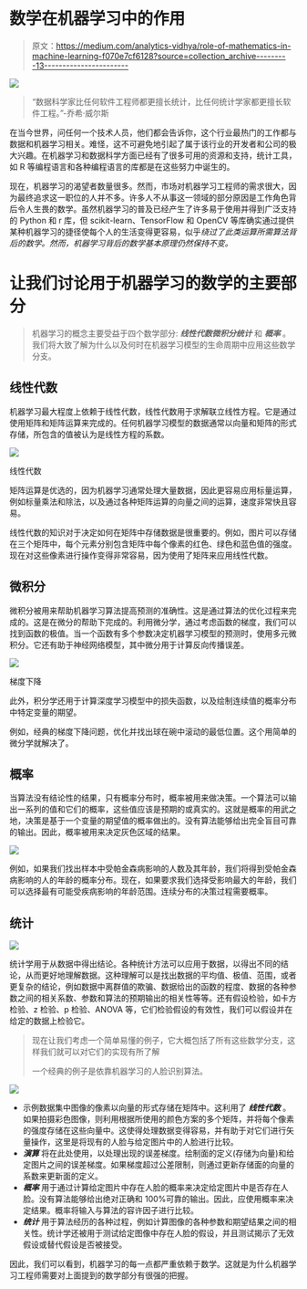 # 数学在机器学习中的作用

> 原文：<https://medium.com/analytics-vidhya/role-of-mathematics-in-machine-learning-f070e7cf6128?source=collection_archive---------13----------------------->

![](img/9bfc6a0206d1e8da7e3dbdf211bc00d0.png)

> “数据科学家比任何软件工程师都更擅长统计，比任何统计学家都更擅长软件工程。”-乔希·威尔斯

在当今世界，问任何一个技术人员，他们都会告诉你，这个行业最热门的工作都与数据和机器学习相关。难怪，这不可避免地引起了属于该行业的开发者和公司的极大兴趣。在机器学习和数据科学方面已经有了很多可用的资源和支持，统计工具，如 R 等编程语言和各种编程语言的库都是在这些努力中诞生的。

现在，机器学习的渴望者数量很多。然而，市场对机器学习工程师的需求很大，因为最终追求这一职位的人并不多。许多人不从事这一领域的部分原因是工作角色背后令人生畏的数学。虽然机器学习的普及已经产生了许多易于使用并得到广泛支持的 Python 和 r 库，但 scikit-learn、TensorFlow 和 OpenCV 等库确实通过提供某种机器学习的捷径使每个人的生活变得更容易，似乎*绕过了此类运算所需算法背后的数学。然而，机器学习背后的数学基本原理仍然保持不变。*

# 让我们讨论用于机器学习的数学的主要部分

> 机器学习的概念主要受益于四个数学部分: ***线性代数******微积分******统计*** 和 ***概率*** 。我们将大致了解为什么以及何时在机器学习模型的生命周期中应用这些数学分支。

## **线性代数**

机器学习最大程度上依赖于线性代数，线性代数用于求解联立线性方程。它是通过使用矩阵和矩阵运算来完成的。任何机器学习模型的数据通常以向量和矩阵的形式存储，所包含的值被认为是线性方程的系数。

![](img/9504f2e97e9eb6c0616e770f02e921a7.png)

线性代数

矩阵运算是优选的，因为机器学习通常处理大量数据，因此更容易应用标量运算，例如标量乘法和除法，以及通过各种矩阵运算的向量之间的运算，速度非常快且容易。

线性代数的知识对于决定如何在矩阵中存储数据是很重要的。例如，图片可以存储在三个矩阵中，每个元素分别包含矩阵中每个像素的红色、绿色和蓝色值的强度。现在对这些像素进行操作变得非常容易，因为使用了矩阵来应用线性代数。

## **微积分**

微积分被用来帮助机器学习算法提高预测的准确性。这是通过算法的优化过程来完成的。这是在微分的帮助下完成的。利用微分学，通过考虑函数的梯度，我们可以找到函数的极值。当一个函数有多个参数决定机器学习模型的预测时，使用多元微积分。它还有助于神经网络模型，其中微分用于计算反向传播误差。

![](img/f7a42407345675794cfe76b4d78c3ae9.png)

梯度下降

此外，积分学还用于计算深度学习模型中的损失函数，以及绘制连续值的概率分布中特定变量的期望。

例如，经典的梯度下降问题，优化并找出球在碗中滚动的最低位置。这个用简单的微分学就解决了。

## **概率**

当算法没有结论性的结果，只有概率分布时，概率被用来做决策。一个算法可以输出一系列的值和它们的概率，这些值应该是预期的或真实的。这就是概率的用武之地，决策是基于一个变量的期望值的概率做出的。没有算法能够给出完全盲目可靠的输出。因此，概率被用来决定灰色区域的结果。

![](img/972e74c25b0e9547a5f0641b82376049.png)

例如，如果我们找出样本中受帕金森病影响的人数及其年龄，我们将得到受帕金森病影响的人的年龄的概率分布。现在，如果要求我们选择受影响最大的年龄，我们可以选择最有可能受疾病影响的年龄范围。连续分布的决策过程需要概率。

## **统计**

![](img/c48674f48da475a65b0ff3a8c1495bf8.png)

统计学用于从数据中得出结论。各种统计方法可以应用于数据，以得出不同的结论，从而更好地理解数据。这种理解可以是找出数据的平均值、极值、范围，或者更复杂的结论，例如数据中离群值的欺骗、数据给出的函数的程度、数据的各种参数之间的相关系数、参数和算法的预期输出的相关性等等。还有假设检验，如卡方检验、z 检验、p 检验、ANOVA 等，它们检验假设的有效性，我们可以假设并在给定的数据上检验它。

> 现在让我们考虑一个简单易懂的例子，它大概包括了所有这些数学分支，这样我们就可以对它们的实现有所了解
> 
> 一个经典的例子是依靠机器学习的人脸识别算法。

![](img/cba51d49d25ced53feefa5d85db287c2.png)

*   示例数据集中图像的像素以向量的形式存储在矩阵中。这利用了 ***线性代数*** 。如果拍摄彩色图像，则利用根据所使用的颜色方案的多个矩阵，并将每个像素的强度存储在这些向量中。这使得处理数据变得容易，并有助于对它们进行矢量操作，这里是将现有的人脸与给定图片中的人脸进行比较。
*   ***演算*** 将在此处使用，以处理出现的误差梯度。绘制面的定义(存储为向量)和给定图片之间的误差梯度。如果梯度超过公差限制，则通过更新存储面的向量的系数来更新面的定义。
*   ***概率*** 用于通过计算给定图片中存在人脸的概率来决定给定图片中是否存在人脸。没有算法能够给出绝对正确和 100%可靠的输出。因此，应使用概率来决定结果。概率将输入与算法的容许因子进行比较。
*   ***统计*** 用于算法经历的各种过程，例如计算图像的各种参数和期望结果之间的相关性。统计学还被用于测试给定图像中存在人脸的假设，并且测试揭示了无效假设或替代假设是否被接受。

因此，我们可以看到，机器学习的每一点都严重依赖于数学。这就是为什么机器学习工程师需要对上面提到的数学部分有很强的把握。